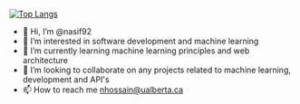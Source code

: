 [![Top Langs](https://github-readme-stats.vercel.app/api/top-langs/?username=nasif92&layout=compact)](https://github.com/nasif92/github-readme-stats)


- 👋 Hi, I’m @nasif92
- 👀 I’m interested in software development and machine learning
- 🌱 I’m currently learning machine learning principles and web architecture
- 💞️ I’m looking to collaborate on any projects related to machine learning, development and API's
- 📫 How to reach me nhossain@ualberta.ca

<!---
nasif92/nasif92 is a ✨ special ✨ repository because its `README.md` (this file) appears on your GitHub profile.
You can click the Preview link to take a look at your changes.
--->
